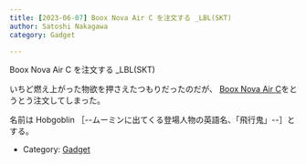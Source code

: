 ```yaml
---
title: [2023-06-07] Boox Nova Air C を注文する _LBL(SKT)
author: Satoshi Nakagawa
category: Gadget

---
```


Boox Nova Air C を注文する _LBL(SKT)

  いちど燃え上がった物欲を押さえたつもりだったのだが、
[Boox Nova Air C](https://sktgroup.co.jp/boox-novaairc/)をとうとう注文してしまった。

 名前は Hobgoblin 
［--ムーミンに出てくる登場人物の英語名、「飛行鬼」--］とする。

- Category: [Gadget](https://merapano.github.io/categories.html#Gadget)

